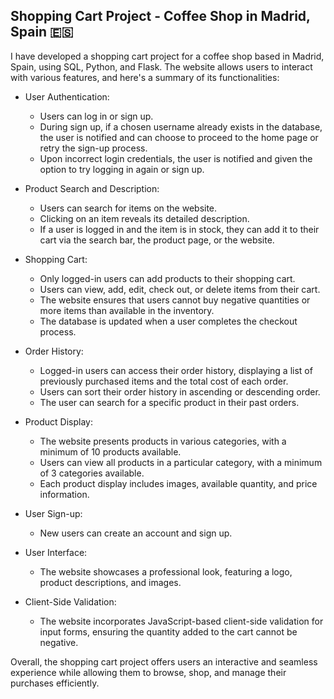 ## Shopping Cart Project - Coffee Shop in Madrid, Spain 🇪🇸
I have developed a shopping cart project for a coffee shop based in Madrid, Spain, using SQL, Python, and Flask. The website allows users to interact with various features, and here's a summary of its functionalities:

- User Authentication:
   - Users can log in or sign up.
   - During sign up, if a chosen username already exists in the database, the user is notified and can choose to proceed to the home page or retry the sign-up process.
   - Upon incorrect login credentials, the user is notified and given the option to try logging in again or sign up.

- Product Search and Description:
   - Users can search for items on the website.
   - Clicking on an item reveals its detailed description.
   - If a user is logged in and the item is in stock, they can add it to their cart via the search bar, the product page, or the website.

- Shopping Cart:
   - Only logged-in users can add products to their shopping cart.
   - Users can view, add, edit, check out, or delete items from their cart.
   - The website ensures that users cannot buy negative quantities or more items than available in the inventory.
   - The database is updated when a user completes the checkout process.

- Order History:
   - Logged-in users can access their order history, displaying a list of previously purchased items and the total cost of each order.
   - Users can sort their order history in ascending or descending order.
   - The user can search for a specific product in their past orders.

- Product Display:
   - The website presents products in various categories, with a minimum of 10 products available.
   - Users can view all products in a particular category, with a minimum of 3 categories available.
   - Each product display includes images, available quantity, and price information.

- User Sign-up:
   - New users can create an account and sign up.

- User Interface:
   - The website showcases a professional look, featuring a logo, product descriptions, and images.

- Client-Side Validation:
   - The website incorporates JavaScript-based client-side validation for input forms, ensuring the quantity added to the cart cannot be negative.

Overall, the shopping cart project offers users an interactive and seamless experience while allowing them to browse, shop, and manage their purchases efficiently.

